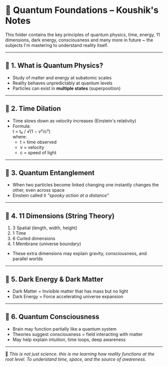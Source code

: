 # 🔬 Quantum Foundations – Koushik's Notes

This folder contains the key principles of quantum physics, time, energy, 11 dimensions, dark energy, consciousness and many more in future ~ the subjects I'm mastering to understand reality itself.

---

## 🔹 1. What is Quantum Physics?

- Study of matter and energy at subatomic scales  
- Reality behaves unpredictably at quantum levels  
- Particles can exist in **multiple states** (superposition)

---

## 🔹 2. Time Dilation

- Time slows down as velocity increases (Einstein's relativity)  
- Formula:  
  t = t₀ / √(1 − v²/c²)  
  where:
  - t = time observed  
  - v = velocity  
  - c = speed of light

---

## 🔹 3. Quantum Entanglement

- When two particles become linked changing one instantly changes the other, even across space  
- Einstein called it *"spooky action at a distance"*

---

## 🔹 4. 11 Dimensions (String Theory)

1. 3 Spatial (length, width, height)  
2. 1 Time  
3. 6 Curled dimensions  
4. 1 Membrane (universe boundary)

- These extra dimensions may explain gravity, consciousness, and parallel worlds

---

## 🔹 5. Dark Energy & Dark Matter

- Dark Matter = Invisible matter that has mass but no light  
- Dark Energy = Force accelerating universe expansion

---

## 🔹 6. Quantum Consciousness

- Brain may function partially like a quantum system  
- Theories suggest consciousness = field interacting with matter  
- May help explain intuition, time loops, deep awareness

---

🧠 *This is not just science. this is me learning how reality functions at the root level. To understand time, space, and the source of awareness.*
